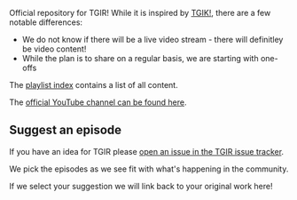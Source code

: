 Official repository for TGIR! While it is inspired by [TGIK!](https://github.com/vmware-tanzu/tgik), there are a few notable differences:

* We do not know if there will be a live video stream - there will definitley be video content!
* While the plan is to share on a regular basis, we are starting with one-offs

The [playlist index](playlist.md) contains a list of all content.

The [official YouTube channel can be found here](https://tgir.rabbitmq.com).

## Suggest an episode

If you have an idea for TGIR please [open an issue in the TGIR issue tracker](https://github.com/rabbitmq/tgir/issues/new).

We pick the episodes as we see fit with what's happening in the community.

If we select your suggestion we will link back to your original work here!
